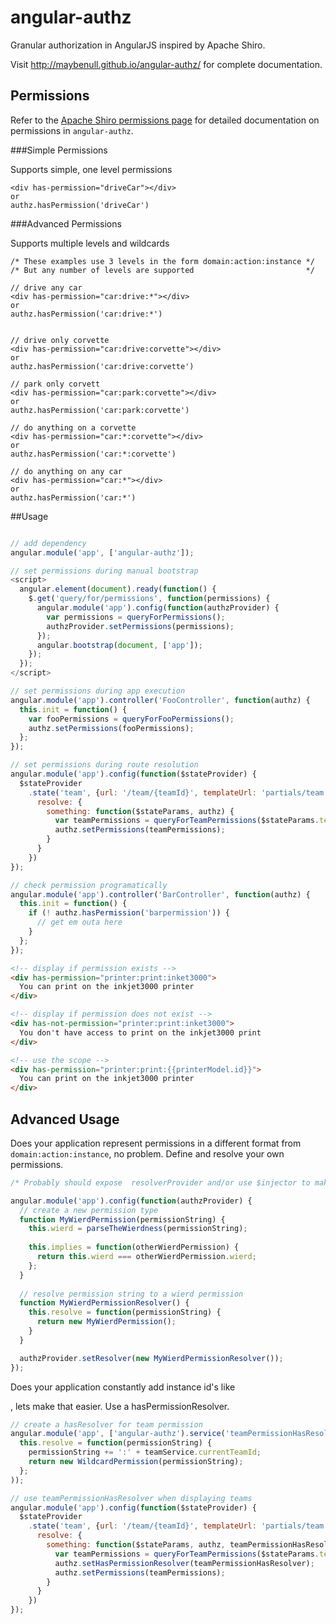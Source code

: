 # angular-authz

Granular authorization in AngularJS inspired by Apache Shiro.

Visit http://maybenull.github.io/angular-authz/ for complete documentation.

## Permissions

Refer to the [Apache Shiro permissions page](https://shiro.apache.org/permissions.html) for detailed documentation on permissions in `angular-authz`.

###Simple Permissions

Supports simple, one level permissions

```
<div has-permission="driveCar"></div>
or
authz.hasPermission('driveCar')
```

###Advanced Permissions

Supports multiple levels and wildcards

```
/* These examples use 3 levels in the form domain:action:instance */
/* But any number of levels are supported                         */

// drive any car
<div has-permission="car:drive:*"></div>
or
authz.hasPermission('car:drive:*')


// drive only corvette
<div has-permission="car:drive:corvette"></div>
or
authz.hasPermission('car:drive:corvette')

// park only corvett
<div has-permission="car:park:corvette"></div>
or
authz.hasPermission('car:park:corvette')

// do anything on a corvette
<div has-permission="car:*:corvette"></div>
or
authz.hasPermission('car:*:corvette')

// do anything on any car
<div has-permission="car:*"></div>
or
authz.hasPermission('car:*')

```


##Usage

```javascript

// add dependency
angular.module('app', ['angular-authz']);

// set permissions during manual bootstrap
<script>
  angular.element(document).ready(function() {
    $.get('query/for/permissions', function(permissions) {
      angular.module('app').config(function(authzProvider) {
        var permissions = queryForPermissions();
        authzProvider.setPermissions(permissions);
      });
      angular.bootstrap(document, ['app']);
    });
  });
</script>

// set permissions during app execution
angular.module('app').controller('FooController', function(authz) {
  this.init = function() {
    var fooPermissions = queryForFooPermissions(); 
    authz.setPermissions(fooPermissions);
  };
});

// set permissions during route resolution
angular.module('app').config(function($stateProvider) {
  $stateProvider
    .state('team', {url: '/team/{teamId}', templateUrl: 'partials/team.html',
      resolve: {
        something: function($stateParams, authz) {
          var teamPermissions = queryForTeamPermissions($stateParams.teamId); 
          authz.setPermissions(teamPermissions);
        }
      }
    })
});

// check permission programatically
angular.module('app').controller('BarController', function(authz) {
  this.init = function() {
    if (! authz.hasPermission('barpermission')) {
      // get em outa here
    }
  };
});

```
```html
<!-- display if permission exists -->
<div has-permission="printer:print:inket3000">
  You can print on the inkjet3000 printer
</div>

<!-- display if permission does not exist -->
<div has-not-permission="printer:print:inket3000">
  You don't have access to print on the inkjet3000 print
</div>

<!-- use the scope -->
<div has-permission="printer:print:{{printerModel.id}}">
  You can print on the inkjet3000 printer
</div>
```


## Advanced Usage
Does your application represent permissions in a different format from `domain:action:instance`, no problem. Define and resolve your own permissions.

```javascript
/* Probably should expose  resolverProvider and/or use $injector to make this testable */

angular.module('app').config(function(authzProvider) {
  // create a new permission type 
  function MyWierdPermission(permissionString) {
    this.wierd = parseTheWierdness(permissionString);
  
    this.implies = function(otherWierdPermission) {
      return this.wierd === otherWierdPermission.wierd;
    };
  }
  
  // resolve permission string to a wierd permission
  function MyWierdPermissionResolver() {
    this.resolve = function(permissionString) {
      return new MyWierdPermission();
    }
  }

  authzProvider.setResolver(new MyWierdPermissionResolver());
});

```

Does your application constantly add instance id's like <div has-permission="card:drive:{{carModel.carId}}"></div>, lets make that easier.  Use a hasPermissionResolver.

```javascript
// create a hasResolver for team permission
angular.module('app', ['angular-authz').service('teamPermissionHasResolver', function(WildcardPermission, teamService) {
  this.resolve = function(permissionString) {
    permissionString += ':' + teamService.currentTeamId;
    return new WildcardPermission(permissionString);
  };
));

// use teamPermissionHasResolver when displaying teams
angular.module('app').config(function($stateProvider) {
  $stateProvider
    .state('team', {url: '/team/{teamId}', templateUrl: 'partials/team.html',
      resolve: {
        something: function($stateParams, authz, teamPermissionHasResolver) {
          var teamPermissions = queryForTeamPermissions($stateParams.teamId); 
          authz.setHasPermissionResolver(teamPermissionHasResolver);
          authz.setPermissions(teamPermissions);
        }
      }
    })
});
```
